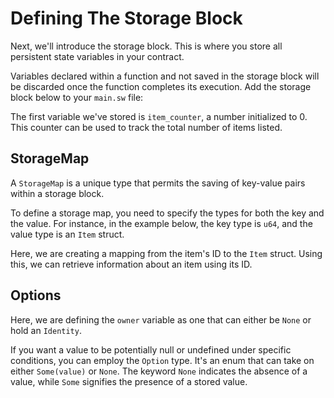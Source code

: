 
# Defining The Storage Block

Next, we'll introduce the storage block. This is where you store all persistent state variables in your contract.

Variables declared within a function and not saved in the storage block will be discarded once the function completes its execution. Add the storage block below to your `main.sw` file:



<CodeImport
  file="../../examples/intro-to-sway/sway-store/sway-programs/contract/src/main.sw"
  comment="storage"
  commentType="//"
  lang="sway"
/>

The first variable we've stored is `item_counter`, a number initialized to 0. This counter can be used to track the total number of items listed.

## StorageMap

A `StorageMap` is a unique type that permits the saving of key-value pairs within a storage block.

To define a storage map, you need to specify the types for both the key and the value. For instance, in the example below, the key type is `u64`, and the value type is an `Item` struct.

<CodeImport
  file="../../examples/intro-to-sway/sway-store/sway-programs/contract/src/main.sw"
  comment="storage_map"
  commentType="//"
  lang="sway"
/>

Here, we are creating a mapping from the item's ID to the `Item` struct. Using this, we can retrieve information about an item using its ID.

## Options

Here, we are defining the `owner` variable as one that can either be `None` or hold an `Identity`.

<CodeImport
  file="../../examples/intro-to-sway/sway-store/sway-programs/contract/src/main.sw"
  comment="storage_option"
  commentType="//"
  lang="sway"
/>

If you want a value to be potentially null or undefined under specific conditions, you can employ the `Option` type. It's an enum that can take on either `Some(value)` or `None`. The keyword `None` indicates the absence of a value, while `Some` signifies the presence of a stored value.
